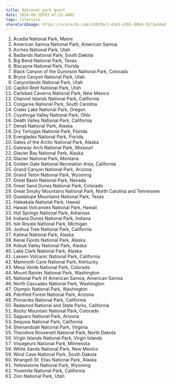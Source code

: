 ```yaml
---
title: National park quest
date: 2024-06-29T03:47:23.488Z
tags: lifestyle
shareCardImage: https://ucarecdn.com/cb95fbc2-43e5-43b5-98b9-7b71edde8fc1/-/preview/-/quality/smart/-/format/auto/
---
```

1. Acadia National Park, Maine
2. American Samoa National Park, American Samoa
3. Arches National Park, Utah
4. Badlands National Park, South Dakota
5. Big Bend National Park, Texas
6. Biscayne National Park, Florida
7. Black Canyon of the Gunnison National Park, Colorado
8. Bryce Canyon National Park, Utah
9. Canyonlands National Park, Utah
10. Capitol Reef National Park, Utah
11. Carlsbad Caverns National Park, New Mexico
12. Channel Islands National Park, California
13. Congaree National Park, South Carolina
14. Crater Lake National Park, Oregon
15. Cuyahoga Valley National Park, Ohio
16. Death Valley National Park, California
17. Denali National Park, Alaska
18. Dry Tortugas National Park, Florida
19. Everglades National Park, Florida
20. Gates of the Arctic National Park, Alaska
21. Gateway Arch National Park, Missouri
22. Glacier Bay National Park, Alaska
23. Glacier National Park, Montana
24. Golden Gate National Recreation Area, California
25. Grand Canyon National Park, Arizona
26. Grand Teton National Park, Wyoming
27. Great Basin National Park, Nevada
28. Great Sand Dunes National Park, Colorado
29. Great Smoky Mountains National Park, North Carolina and Tennessee
30. Guadalupe Mountains National Park, Texas
31. Haleakala National Park, Hawaii
32. Hawaii Volcanoes National Park, Hawaii
33. Hot Springs National Park, Arkansas
34. Indiana Dunes National Park, Indiana
35. Isle Royale National Park, Michigan
36. Joshua Tree National Park, California
37. Katmai National Park, Alaska
38. Kenai Fjords National Park, Alaska
39. Kobuk Valley National Park, Alaska
40. Lake Clark National Park, Alaska
41. Lassen Volcanic National Park, California
42. Mammoth Cave National Park, Kentucky
43. Mesa Verde National Park, Colorado
44. Mount Rainier National Park, Washington
45. National Park of American Samoa, American Samoa
46. North Cascades National Park, Washington
47. Olympic National Park, Washington
48. Petrified Forest National Park, Arizona
49. Pinnacles National Park, California
50. Redwood National and State Parks, California
51. Rocky Mountain National Park, Colorado
52. Saguaro National Park, Arizona
53. Sequoia National Park, California
54. Shenandoah National Park, Virginia
55. Theodore Roosevelt National Park, North Dakota
56. Virgin Islands National Park, Virgin Islands
57. Voyageurs National Park, Minnesota
58. White Sands National Park, New Mexico
59. Wind Cave National Park, South Dakota
60. Wrangell-St. Elias National Park, Alaska
61. Yellowstone National Park, Wyoming
62. Yosemite National Park, California
63. Zion National Park, Utah